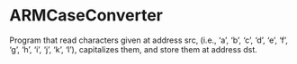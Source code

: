 # ARMCaseConverter
Program that read characters given at address src, (i.e., ‘a’, ‘b’, ‘c’, ‘d’, ‘e’, ‘f’, ‘g’, ‘h’, ‘i’, ‘j’, ‘k’, ‘l’), capitalizes them, and store them at address dst.
